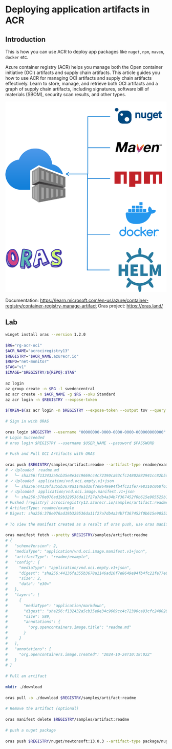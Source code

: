 # Deploying application artifacts in ACR

## Introduction

This is how you can use ACR to deploy app packages like `nuget`, `npm`, `maven`, `docker` etc.

Azure container registry (ACR) helps you manage both the Open container initiative (OCI) artifacts and supply chain artifacts. This article guides you how to use ACR for managing OCI artifacts and supply chain artifacts effectively. Learn to store, manage, and retrieve both OCI artifacts and a graph of supply chain artifacts, including signatures, software bill of materials (SBOM), security scan results, and other types.

![](images/architecture.png)

Documentation: https://learn.microsoft.com/en-us/azure/container-registry/container-registry-manage-artifact
Oras project: https://oras.land/

## Lab

```sh
winget install oras --version 1.2.0

$RG="rg-acr-oci"
$ACR_NAME="acrociregistry13"
$REGISTRY="$ACR_NAME.azurecr.io"
$REPO="net-monitor"
$TAG="v1"
$IMAGE="$REGISTRY/${REPO}:$TAG"

az login
az group create -n $RG -l swedencentral
az acr create -n $ACR_NAME -g $RG --sku Standard
az acr login -n $REGISTRY --expose-token

$TOKEN=$(az acr login -n $REGISTRY --expose-token --output tsv --query accessToken)

# Sign in with ORAS

oras login $REGISTRY --username "00000000-0000-0000-0000-000000000000" --password $TOKEN
# Login Succeeded
# oras login $REGISTRY --username $USER_NAME --password $PASSWORD

# Push and Pull OCI Artifacts with ORAS

oras push $REGISTRY/samples/artifact:readme --artifact-type readme/example ./readme.md:application/markdown
# ✓ Uploaded  readme.md                                                                                                                                                         589/589  B 100.00%  635ms
#   └─ sha256:f132432a5cb35e8e34c9669cc4c72390ca93cfc24802882941cc82b5d05133bf
# ✓ Uploaded  application/vnd.oci.empty.v1+json                                                                                                                                     2/2  B 100.00%  490ms
#   └─ sha256:44136fa355b3678a1146ad16f7e8649e94fb4fc21fe77e8310c060f61caaff8a
# ✓ Uploaded  application/vnd.oci.image.manifest.v1+json                                                                                                                        550/550  B 100.00%  287ms
#   └─ sha256:370e076ad19b329536da11f27a7db4a34b7f367452f0b615e905525b122cc28b
# Pushed [registry] acrociregistry13.azurecr.io/samples/artifact:readme
# ArtifactType: readme/example
# Digest: sha256:370e076ad19b329536da11f27a7db4a34b7f367452f0b615e905525b122cc28b

# To view the manifest created as a result of oras push, use oras manifest fetch:

oras manifest fetch --pretty $REGISTRY/samples/artifact:readme
# {
#   "schemaVersion": 2,
#   "mediaType": "application/vnd.oci.image.manifest.v1+json",
#   "artifactType": "readme/example",
#   "config": {
#     "mediaType": "application/vnd.oci.empty.v1+json",
#     "digest": "sha256:44136fa355b3678a1146ad16f7e8649e94fb4fc21fe77e8310c060f61caaff8a",
#     "size": 2,
#     "data": "e30="
#   },
#   "layers": [
#     {
#       "mediaType": "application/markdown",
#       "digest": "sha256:f132432a5cb35e8e34c9669cc4c72390ca93cfc24802882941cc82b5d05133bf",
#       "size": 589,
#       "annotations": {
#         "org.opencontainers.image.title": "readme.md"
#       }
#     }
#   ],
#   "annotations": {
#     "org.opencontainers.image.created": "2024-10-24T10:18:02Z"
#   }
# }

# Pull an artifact

mkdir ./download

oras pull -o ./download $REGISTRY/samples/artifact:readme

# Remove the artifact (optional)

oras manifest delete $REGISTRY/samples/artifact:readme

# push a nuget package

oras push $REGISTRY/nuget/newtonsoft:13.0.3 --artifact-type package/nuget ./newtonsoft.json.13.0.3.nupkg
```